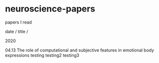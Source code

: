 # neuroscience-papers

papers I read

date / title / 

2020

04.13 The role of computational and subjective features in emotional body expressions
testing
testing2
testing3
